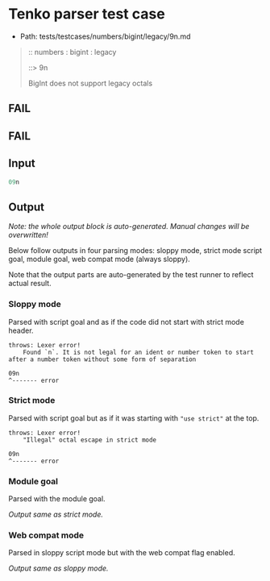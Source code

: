 # Tenko parser test case

- Path: tests/testcases/numbers/bigint/legacy/9n.md

> :: numbers : bigint : legacy
>
> ::> 9n
>
> BigInt does not support legacy octals

## FAIL

## FAIL

## Input

`````js
09n
`````

## Output

_Note: the whole output block is auto-generated. Manual changes will be overwritten!_

Below follow outputs in four parsing modes: sloppy mode, strict mode script goal, module goal, web compat mode (always sloppy).

Note that the output parts are auto-generated by the test runner to reflect actual result.

### Sloppy mode

Parsed with script goal and as if the code did not start with strict mode header.

`````
throws: Lexer error!
    Found `n`. It is not legal for an ident or number token to start after a number token without some form of separation

09n
^------- error
`````

### Strict mode

Parsed with script goal but as if it was starting with `"use strict"` at the top.

`````
throws: Lexer error!
    "Illegal" octal escape in strict mode

09n
^------- error
`````


### Module goal

Parsed with the module goal.

_Output same as strict mode._

### Web compat mode

Parsed in sloppy script mode but with the web compat flag enabled.

_Output same as sloppy mode._
